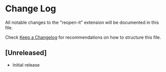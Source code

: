 # Change Log

All notable changes to the "reopen-it" extension will be documented in this file.

Check [Keep a Changelog](http://keepachangelog.com/) for recommendations on how to structure this file.

## [Unreleased]

- Initial release